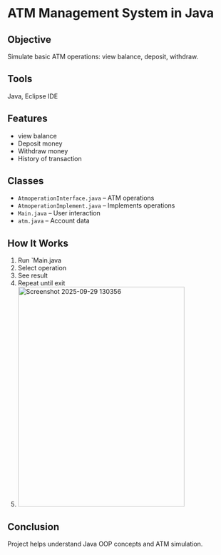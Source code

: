 # ATM Management System in Java

## Objective
Simulate basic ATM operations: view balance, deposit, withdraw.

## Tools
Java, Eclipse IDE

## Features
- view balance
- Deposit money
- Withdraw money
- History of transaction

## Classes
- `AtmoperationInterface.java` – ATM operations
- `AtmoperationImplement.java` – Implements operations
- `Main.java` – User interaction
- `atm.java` – Account data

## How It Works
1. Run `Main.java 
2. Select operation
3. See result
4. Repeat until exit
5. <img width="373" height="493" alt="Screenshot 2025-09-29 130356" src="https://github.com/user-attachments/assets/6d9afd57-3555-4d3f-8b67-82a71ed57636" />


## Conclusion
Project helps understand Java OOP concepts and ATM simulation.

